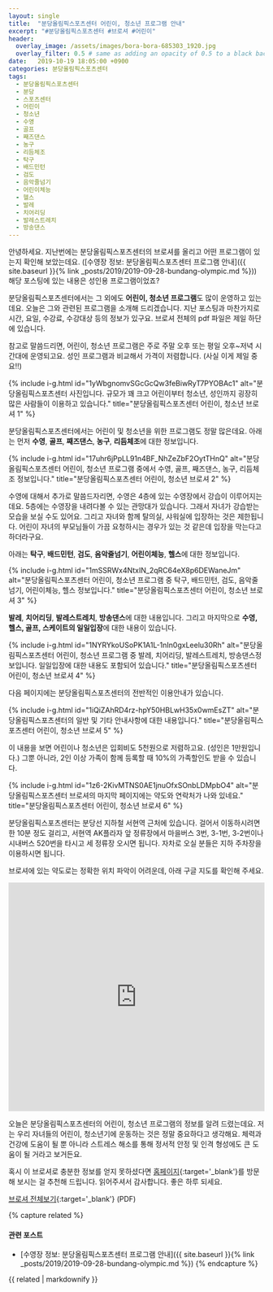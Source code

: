 ```yaml
---
layout: single
title:  "분당올림픽스포츠센터 어린이, 청소년 프로그램 안내"
excerpt: "#분당올림픽스포츠센터 #브로셔 #어린이"
header:
  overlay_image: /assets/images/bora-bora-685303_1920.jpg
  overlay_filter: 0.5 # same as adding an opacity of 0.5 to a black background
date:   2019-10-19 18:05:00 +0900
categories: 분당올림픽스포츠센터
tags:
  - 분당올림픽스포츠센터
  - 분당
  - 스포츠센터
  - 어린이
  - 청소년
  - 수영
  - 골프
  - 째즈댄스
  - 농구
  - 리듬체조
  - 탁구
  - 배드민턴
  - 검도
  - 음악줄넘기
  - 어린이체능
  - 헬스
  - 발레
  - 치어리딩
  - 발레스트레치
  - 방송댄스
---
```


안녕하세요.
지난번에는 분당올림픽스포츠센터의 브로셔를 올리고 어떤 프로그램이 있는지 확인해 보았는데요.
([수영장 정보: 분당올림픽스포츠센터 프로그램 안내]({{ site.baseurl }}{% link _posts/2019/2019-09-28-bundang-olympic.md %}))
해당 포스팅에 있는 내용은 성인용 프로그램이었죠?

분당올림픽스포츠센터에서는 그 외에도 **어린이, 청소년 프로그램**도 많이 운영하고 있는데요.
오늘은 그와 관련된 프로그램을 소개해 드리겠습니다.
지난 포스팅과 마찬가지로 시간, 요일, 수강료, 수강대상 등의 정보가 있구요.
브로셔 전체의 pdf 파일은 제일 하단에 있습니다.

참고로 말씀드리면, 어린이, 청소년 프로그램은 주로 주말 오후 또는 평일 오후~저녁 시간대에 운영되고요.
성인 프로그램과 비교해서 가격이 저렴합니다. (사실 이게 제일 중요!!)

{% include i-g.html id="1yWbgnomvSGcGcQw3feBiwRyT7PYOBAc1" alt="분당올림픽스포츠센터 사진입니다. 규모가 꽤 크고 어린이부터 청소년, 성인까지 굉장히 많은 사람들이 이용하고 있습니다." title="분당올림픽스포츠센터 어린이, 청소년 브로셔 1" %}

분당올림픽스포츠센터에서는 어린이 및 청소년을 위한 프로그램도 정말 많은데요.
아래는 먼저 **수영**, **골프**, **째즈댄스**, **농구**, **리듬체조**에 대한 정보입니다.

{% include i-g.html id="17uhr6jPpLL91n4BF_NhZeZbF2OytTHnQ" alt="분당올림픽스포츠센터 어린이, 청소년 프로그램 중에서 수영, 골프, 째즈댄스, 농구, 리듬체조 정보입니다." title="분당올림픽스포츠센터 어린이, 청소년 브로셔 2" %}

수영에 대해서 추가로 말씀드자리면, 수영은 4층에 있는 수영장에서 강습이 이루어지는데요.
5층에는 수영장을 내려다볼 수 있는 관망대가 있습니다.
그래서 자녀가 강습받는 모습을 보실 수도 있어요.
그리고 자녀와 함께 탈의실, 샤워실에 입장하는 것은 제한됩니다.
어린이 자녀의 부모님들이 가끔 요청하시는 경우가 있는 것 같은데 입장을 막는다고 하더라구요.

아래는 **탁구**, **배드민턴**, **검도**, **음악줄넘기**, **어린이체능**, **헬스**에 대한 정보입니다.

{% include i-g.html id="1mSSRWx4NtxIN_2qRC64eX8p6DEWaneJm" alt="분당올림픽스포츠센터 어린이, 청소년 프로그램 중 탁구, 배드민턴, 검도, 음악줄넘기, 어린이체능, 헬스 정보입니다." title="분당올림픽스포츠센터 어린이, 청소년 브로셔 3" %}

**발레**, **치어리딩**, **발레스트레치**, **방송댄스**에 대한 내용입니다.
그리고 마지막으로 **수영, 헬스, 골프, 스케이트의 일일입장**에 대한 내용이 있습니다.

{% include i-g.html id="1NYRYkoUSoPK1A1L-1nIn0gxLeelu30Rh" alt="분당올림픽스포츠센터 어린이, 청소년 프로그램 중 발레, 치어리딩, 발레스트레치, 방송댄스정보입니다. 일일입장에 대한 내용도 포함되어 있습니다." title="분당올림픽스포츠센터 어린이, 청소년 브로셔 4" %}

다음 페이지에는 분당올림픽스포츠센터의 전반적인 이용안내가 있습니다.

{% include i-g.html id="1iQiZAhRD4rz-hpY50HBLwH35x0wmEsZT" alt="분당올림픽스포츠센터의 일반 및 기타 안내사항에 대한 내용입니다." title="분당올림픽스포츠센터 어린이, 청소년 브로셔 5" %}

이 내용을 보면 어린이나 청소년은 입회비도 5천원으로 저렴하고요. (성인은 1만원입니다.)
그뿐 아니라, 2인 이상 가족이 함께 등록할 때 10%의 가족할인도 받을 수 있습니다.

{% include i-g.html id="1z6-2KivMTNS0AE1jnuOfxSOnbLDMpbO4" alt="분당올림픽스포츠센터 브로셔의 마지막 페이지에는 약도와 연락처가 나와 있네요." title="분당올림픽스포츠센터 어린이, 청소년 브로셔 6" %}

분당올림픽스포츠센터는 분당선 지하철 서현역 근처에 있습니다.
걸어서 이동하시려면 한 10분 정도 걸리고, 서현역 AK플라자 앞 정류장에서 마을버스 3번, 3-1번, 3-2번이나 시내버스 520번을 타시고 세 정류장 오시면 됩니다.
자차로 오실 분들은 지하 주차장을 이용하시면 됩니다.

브로셔에 있는 약도로는 정확한 위치 파악이 어려운데, 아래 구글 지도를 확인해 주세요.

<iframe src="https://www.google.com/maps/embed?pb=!1m18!1m12!1m3!1d3170.3273218519307!2d127.1256713971345!3d37.382090754530935!2m3!1f0!2f0!3f0!3m2!1i1024!2i768!4f13.1!3m3!1m2!1s0x357b57f70a3def75%3A0x9a841fab3fc65a7b!2z67aE64u57Jis66a87ZS97Iqk7Y-s7Lig7IS87YSw!5e0!3m2!1sko!2skr!4v1569676495045!5m2!1sko!2skr" width="100%" height="450" frameborder="0" style="border:0;" allowfullscreen=""></iframe>

오늘은 분당올림픽스포츠센터의 어린이, 청소년 프로그램의 정보를 알려 드렸는데요.
저는 우리 자녀들의 어린이, 청소년기에 운동하는 것은 정말 중요하다고 생각해요.
체력과 건강에 도움이 될 뿐 아니라 스트레스 해소를 통해 정서적 안정 및 인격 형성에도 큰 도움이 될 거라고 보거든요.

혹시 이 브로셔로 충분한 정보를 얻지 못하셨다면 [홈페이지][l-bundang]{:target='_blank'}를 방문해 보시는 걸 추천해 드립니다.
읽어주셔서 감사합니다.
좋은 하루 되세요.

[브로셔 전체보기][l-brochure-big]{:target='_blank'} (PDF)

{% capture related %}
#### 관련 포스트

* [수영장 정보: 분당올림픽스포츠센터 프로그램 안내]({{ site.baseurl }}{% link _posts/2019/2019-09-28-bundang-olympic.md %})
{% endcapture %}

<div class="notice--primary">
  {{ related | markdownify }}
</div>

[l-bundang]: http://sports.ksponco.or.kr/index.es?sid=a5
[l-brochure-big]: https://drive.google.com/uc?id=1ejwz_wCeQkO_RK7262tJDu-68JrtoUh3

